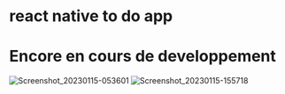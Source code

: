 # react native to do app
# Encore en cours de developpement
![Screenshot_20230115-053601](https://user-images.githubusercontent.com/97898369/212556358-bc9c367a-606c-4780-a467-04c3e1f30c61.png)
![Screenshot_20230115-155718](https://user-images.githubusercontent.com/97898369/212556359-a9aee4e8-afd2-46a8-92ca-ddaf1e967438.png)
